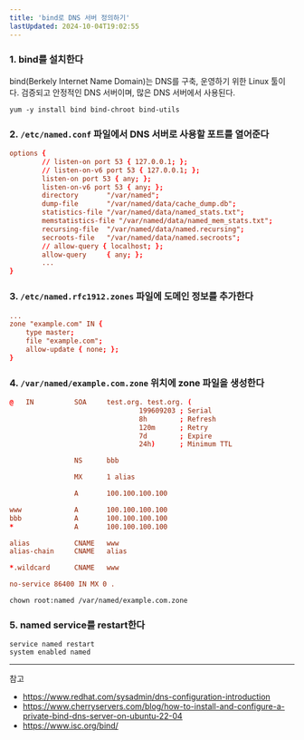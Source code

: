 ```yaml
---
title: 'bind로 DNS 서버 정의하기'
lastUpdated: 2024-10-04T19:02:55
---
```

### 1. bind를 설치한다

bind(Berkely Internet Name Domain)는 DNS를 구축, 운영하기 위한 Linux 툴이다. 검증되고 안정적인 DNS 서버이며, 많은 DNS 서버에서 사용된다.

```
yum -y install bind bind-chroot bind-utils
```

### 2. `/etc/named.conf` 파일에서 DNS 서버로 사용할 포트를 열어준다

```conf
options {
        // listen-on port 53 { 127.0.0.1; };
        // listen-on-v6 port 53 { 127.0.0.1; };
        listen-on port 53 { any; };
        listen-on-v6 port 53 { any; };
        directory       "/var/named";
        dump-file       "/var/named/data/cache_dump.db";
        statistics-file "/var/named/data/named_stats.txt";
        memstatistics-file "/var/named/data/named_mem_stats.txt";
        recursing-file  "/var/named/data/named.recursing";
        secroots-file   "/var/named/data/named.secroots";
        // allow-query { localhost; };
        allow-query     { any; };
        ...
}
```

### 3. `/etc/named.rfc1912.zones` 파일에 도메인 정보를 추가한다

```conf
...
zone "example.com" IN {
    type master;
    file "example.com";
    allow-update { none; };
}
```

### 4. `/var/named/example.com.zone` 위치에 zone 파일을 생성한다

```conf
@   IN          SOA     test.org. test.org. (
                                199609203 ; Serial
                                8h        ; Refresh
                                120m      ; Retry
                                7d        ; Expire
                                24h)      ; Minimum TTL

                NS      bbb

                MX      1 alias

                A       100.100.100.100

www             A       100.100.100.100
bbb             A       100.100.100.100
*               A       100.100.100.100

alias           CNAME   www
alias-chain     CNAME   alias

*.wildcard      CNAME   www

no-service 86400 IN MX 0 .
```

```
chown root:named /var/named/example.com.zone
```

### 5. named service를 restart한다

```
service named restart
system enabled named
```

---
참고

- <https://www.redhat.com/sysadmin/dns-configuration-introduction>
- <https://www.cherryservers.com/blog/how-to-install-and-configure-a-private-bind-dns-server-on-ubuntu-22-04>
- <https://www.isc.org/bind/>
